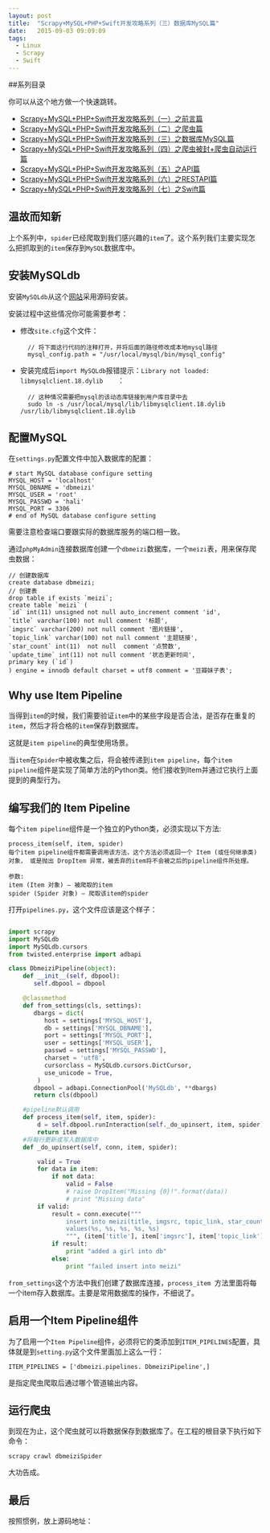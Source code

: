 ```yaml
---
layout: post
title:  "Scrapy+MySQL+PHP+Swift开发攻略系列（三）数据库MySQL篇"
date:   2015-09-03 09:09:09
tags:
  - Linux
  - Scrapy
  - Swift
---
```


##系列目录

你可以从这个地方做一个快速跳转。

- [Scrapy+MySQL+PHP+Swift开发攻略系列（一）之前言篇](http://blog.coderharry.com/2015/08/08/fullstack-of-Scrapy+MySQL+PHP+Swift1.html)
- [Scrapy+MySQL+PHP+Swift开发攻略系列（二）之爬虫篇](http://blog.coderharry.com/2015/08/08/fullstack-of-Scrapy+MySQL+PHP+Swift2.html)
- [Scrapy+MySQL+PHP+Swift开发攻略系列（三）之数据库MySQL篇]()
- [Scrapy+MySQL+PHP+Swift开发攻略系列（四）之爬虫被封+爬虫自动运行篇]()
- [Scrapy+MySQL+PHP+Swift开发攻略系列（五）之API篇]()
- [Scrapy+MySQL+PHP+Swift开发攻略系列（六）之RESTAPI篇]()
- [Scrapy+MySQL+PHP+Swift开发攻略系列（七）之Swift篇]()

## 温故而知新

上个系列中，`spider`已经爬取到我们感兴趣的`item`了。这个系列我们主要实现怎么把抓取到的`item`保存到`MySQL`数据库中。

## 安装MySQLdb

安装`MySQLdb`从这个[网站](https://pypi.python.org/pypi/MySQL-python/1.2.5#downloads)采用源码安装。

安装过程中这些情况你可能需要参考：

- 修改`site.cfg`这个文件：

		// 将下面这行代码的注释打开，并将后面的路径修改成本地mysql路径
		mysql_config.path = "/usr/local/mysql/bin/mysql_config"
		
- 安装完成后`import MySQLdb`报错提示：`Library not loaded: libmysqlclient.18.dylib	`：

		// 这种情况需要把mysql的该动态库链接到用户库目录中去
		sudo ln -s /usr/local/mysql/lib/libmysqlclient.18.dylib /usr/lib/libmysqlclient.18.dylib

## 配置MySQL

在`settings.py`配置文件中加入数据库的配置：

	# start MySQL database configure setting
	MYSQL_HOST = 'localhost'
	MYSQL_DBNAME = 'dbmeizi'
	MYSQL_USER = 'root'
	MYSQL_PASSWD = 'hali'
	MYSQL_PORT = 3306
	# end of MySQL database configure setting

需要注意检查端口要跟实际的数据库服务的端口相一致。

通过`phpMyAdmin`连接数据库创建一个`dbmeizi`数据库，一个`meizi`表，用来保存爬虫数据：
	
	// 创建数据库
	create database dbmeizi;
	// 创建表
	drop table if exists `meizi`;
	create table `meizi` (
	`id` int(11) unsigned not null auto_increment comment 'id',
	`title` varchar(100) not null comment '标题',
	`imgsrc` varchar(200) not null comment '图片链接',
	`topic_link` varchar(100) not null comment '主题链接',
	`star_count` int(11)  not null  comment '点赞数',
	`update_time` int(11) not null comment '状态更新时间',
	primary key (`id`)
	) engine = innodb default charset = utf8 comment = '豆瓣妹子表';

## Why use Item Pipeline

当得到`item`的时候，我们需要验证`item`中的某些字段是否合法，是否存在重复的`item`，然后才将合格的`item`保存到数据库。

这就是`item pipeline`的典型使用场景。

当`item`在`Spider`中被收集之后，将会被传递到`item pipeline`，每个`item pipeline`组件是实现了简单方法的Python类。他们接收到Item并通过它执行上面提到的典型行为。

## 编写我们的 Item Pipeline

每个`item pipeline`组件是一个独立的Python类，必须实现以下方法:

	process_item(self, item, spider)
	每个item pipeline组件都需要调用该方法，这个方法必须返回一个 Item (或任何继承类)对象， 或是抛出 DropItem 异常，被丢弃的item将不会被之后的pipeline组件所处理。

	参数:	
	item (Item 对象) – 被爬取的item
	spider (Spider 对象) – 爬取该item的spider


打开`pipelines.py`，这个文件应该是这个样子：

``` python

import scrapy
import MySQLdb
import MySQLdb.cursors
from twisted.enterprise import adbapi

class DbmeiziPipeline(object):
    def __init__(self, dbpool):
	   self.dbpool = dbpool

    @classmethod
    def from_settings(cls, settings):
	   dbargs = dict(
		  host = settings['MYSQL_HOST'],
		  db = settings['MYSQL_DBNAME'],
		  port = settings['MYSQL_PORT'],
		  user = settings['MYSQL_USER'],
		  passwd = settings['MYSQL_PASSWD'],
		  charset = 'utf8',
		  cursorclass = MySQLdb.cursors.DictCursor,
		  use_unicode = True,
		)
	   dbpool = adbapi.ConnectionPool('MySQLdb', **dbargs)
	   return cls(dbpool)

    #pipeline默认调用
    def process_item(self, item, spider):
        d = self.dbpool.runInteraction(self._do_upinsert, item, spider)  
    	return item
    #将每行更新或写入数据库中
    def _do_upinsert(self, conn, item, spider):                 

    	valid = True
    	for data in item:
    		if not data:
    			valid = False
    			# raise DropItem("Missing {0}!".format(data))
    			# print "Missing data"
        if valid:
            result = conn.execute("""
                insert into meizi(title, imgsrc, topic_link, star_count, update_time) 
                values(%s, %s, %s, %s, %s)
                """, (item['title'], item['imgsrc'], item['topic_link'], item['star_count'], item['update_time']))
            if result:
                print "added a girl into db"
            else:
                print "failed insert into meizi"

```

`from_settings`这个方法中我们创建了数据库连接，`process_item `方法里面将每一个item存入数据库。主要是常用数据库的操作，不细说了。


## 启用一个Item Pipeline组件

为了启用一个`Item Pipeline`组件，必须将它的类添加到`ITEM_PIPELINES`配置，具体就是到`setting.py`这个文件里面加上这么一行：
	
	ITEM_PIPELINES = ['dbmeizi.pipelines. DbmeiziPipeline',] 

是指定爬虫爬取后通过哪个管道输出内容。

## 运行爬虫
到现在为止，这个爬虫就可以将数据保存到数据库了。在工程的根目录下执行如下命令：

	scrapy crawl dbmeiziSpider



大功告成。

## 最后

按照惯例，放上源码地址：




